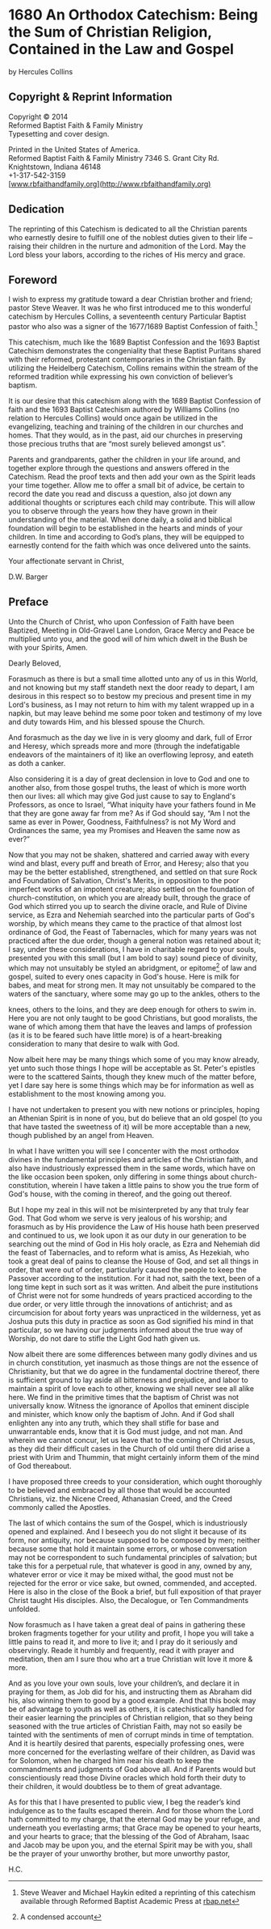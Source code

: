 # 1680 An Orthodox Catechism: Being the Sum of Christian Religion, Contained in the Law and Gospel

by Hercules Collins

<!-- toc -->

## Copyright & Reprint Information

Copyright © 2014  
Reformed Baptist Faith & Family Ministry  
Typesetting and cover design.

Printed in the United States of America.  
Reformed Baptist Faith & Family Ministry
7346 S. Grant City Rd.  
Knightstown, Indiana 46148  
+1-317-542-3159  
[www.rbfaithandfamily.org](http://www.rbfaithandfamily.org)

## Dedication

The reprinting of this Catechism is dedicated to all the Christian parents who earnestly desire to fulfill one of the noblest duties given to their life – raising their children in the nurture and admonition of the Lord. May the Lord bless your labors, according to the riches of His mercy and grace.

## Foreword

I wish to express my gratitude toward a dear Christian brother and friend; pastor Steve Weaver. It was he who first introduced me to this wonderful catechism by Hercules Collins, a seventeenth century Particular Baptist pastor who also was a signer of the 1677/1689 Baptist Confession of faith.[^1]

This catechism, much like the 1689 Baptist Confession and the 1693 Baptist Catechism demonstrates the congeniality that these Baptist Puritans shared with their reformed, protestant contemporaries in the Christian faith. By utilizing the Heidelberg Catechism, Collins remains within the stream of the reformed tradition while expressing his own conviction of believer’s baptism.

It is our desire that this catechism along with the 1689 Baptist Confession of faith and the 1693 Baptist Catechism authored by Williams Collins (no relation to Hercules Collins) would once again be utilized in the evangelizing, teaching and training of the children in our churches and homes. That they would, as in the past, aid our churches in preserving those precious truths that are
“most surely believed amongst us”.

Parents and grandparents, gather the children in your life around, and together explore through the questions and answers offered in the Catechism. Read the proof texts and then add your own as the Spirit leads your time together. Allow me to offer a small bit of advice, be certain to record the date you read and discuss a question, also jot down any additional thoughts or scriptures each child may contribute. This will allow you to observe through the years how they have grown in their understanding of the material. When done daily, a solid and biblical foundation will begin to be established in the hearts and minds of your children. In time and according to God’s plans, they will be equipped to earnestly contend for the faith which was once delivered unto the saints.

Your affectionate servant in Christ,

D.W. Barger

## Preface

Unto the Church of Christ, who upon Confession of Faith have been Baptized, Meeting in Old-Gravel Lane London, Grace Mercy and Peace be multiplied unto you, and the good will of him which dwelt in the Bush be with your Spirits, Amen.

Dearly Beloved,

Forasmuch as there is but a small time allotted unto any of us in this World, and not knowing but my staff standeth next the door ready to depart, I am desirous in this respect so to bestow my precious and present time in my Lord's business, as I may not return to him with my talent wrapped up in a napkin, but may leave behind me some poor token and testimony of my love and duty towards Him, and his blessed spouse the Church.

And forasmuch as the day we live in is very gloomy and dark, full of Error and Heresy, which spreads more and more
(through the indefatigable endeavors of the maintainers of it) like an overflowing leprosy, and eateth as doth a canker.

Also considering it is a day of great declension in love to God and one to another also, from those gospel truths, the least of which is more worth then our lives: all which may give God just cause to say to England's Professors, as once to Israel,
“What iniquity have your fathers found in Me that they are gone away far from me? As if God should say, “Am I not the same as ever in Power, Goodness, Faithfulness? is not My Word and Ordinances the same, yea my Promises and Heaven the same now as ever?”

Now that you may not be shaken, shattered and carried away with every wind and blast, every puff and breath of Error, and Heresy; also that you may be the better established, strengthened, and settled on that sure Rock and Foundation of Salvation, Christ's Merits, in opposition to the poor imperfect works of an impotent creature; also settled on the foundation of church-constitution, on which you are already built, through the grace of God which stirred you up to search the divine oracle, and Rule of Divine service, as Ezra and Nehemiah searched into the particular parts of God's worship, by which means they came to the practice of that almost lost ordinance of God, the Feast of Tabernacles, which for many years was not practiced after the due order, though a general notion was retained about it; I say, under these considerations, I have in charitable regard to your souls, presented you with this small (but I am bold to say) sound piece of divinity, which may not unsuitably be styled an abridgment, or epitome[^2] of law and gospel, suited to every ones capacity in God's house. Here is milk for babes, and meat for strong men. It may not unsuitably be compared to the waters of the sanctuary, where some may go up to the ankles, others to the

knees, others to the loins, and they are deep enough for others to swim in. Here you are not only taught to be good Christians, but good moralists, the wane of which among them that have the leaves and lamps of profession (as it is to be feared such have little more) is of a heart-breaking consideration to many that desire to walk with God.

Now albeit here may be many things which some of you may know already, yet unto such those things I hope will be acceptable as St. Peter's epistles were to the scattered Saints, though they knew much of the matter before, yet I dare say here is some things which may be for information as well as establishment to the most knowing among you.

I have not undertaken to present you with new notions or principles, hoping an Athenian Spirit is in none of you, but do believe that an old gospel (to you that have tasted the sweetness of it) will be more acceptable than a new, though published by an angel from Heaven.

In what I have written you will see I concenter with the most orthodox divines in the fundamental principles and articles of the Christian faith, and also have industriously expressed them in the same words, which have on the like occasion been spoken, only differing in some things about church-constitution, wherein I have taken a little pains to show you the true form of God's house, with the coming in thereof, and the going out thereof.

But I hope my zeal in this will not be misinterpreted by any that truly fear God. That God whom we serve is very jealous of his worship; and forasmuch as by His providence the Law of His house hath been preserved and continued to us, we look upon it as our duty in our generation to be searching out the mind of God in His holy oracle, as Ezra and Nehemiah did the feast of Tabernacles, and to reform what is amiss, As Hezekiah, who took a great deal of pains to cleanse the House of God, and set all things in order, that were out of order, particularly caused the people to keep the Passover according to the institution. For it had not, saith the text, been of a long time kept in such sort as it was written. And albeit the pure institutions of Christ were not for some hundreds of years practiced according to the due order, or very little through the innovations of antichrist; and as circumcision for about forty years was unpracticed in the wilderness, yet as Joshua puts this duty in practice as soon as God signified his mind in that particular, so we having our judgments informed about the true way of Worship, do not dare to stifle the Light God hath given us.

Now albeit there are some differences between many godly divines and us in church constitution, yet inasmuch as those things are not the essence of Christianity, but that we do agree in the fundamental doctrine thereof, there is sufficient ground to lay aside all bitterness and prejudice, and labor to maintain a spirit of love each to other, knowing we shall never see all alike here. We find in the primitive times that the baptism of Christ was not universally know. Witness the ignorance of Apollos that eminent disciple and minister, which know only the baptism of John. And if God shall enlighten any into any truth, which they shall stifle for base and unwarrantable ends, know that it is God must judge, and not man. And wherein we cannot concur, let us leave that to the coming of Christ Jesus, as they did their difficult cases in the Church of old until there did arise a priest with Urim and Thummin, that might certainly inform them of the mind of God thereabout.

I have proposed three creeds to your consideration,
which ought thoroughly to be believed and embraced by all those that would be accounted Christians, viz. the Nicene Creed, Athanasian Creed, and the Creed commonly called the Apostles.

The last of which contains the sum of the Gospel, which is industriously opened and explained. And I beseech you do not slight it because of its form, nor antiquity, nor because supposed to be composed by men; neither because some that hold it maintain some errors, or whose conversation may not be correspondent to such fundamental principles of salvation; but take this for a perpetual rule, that whatever is good in any, owned by any, whatever error or vice it may be mixed withal, the good must not be rejected for the error or vice sake, but owned,
commended, and accepted. Here is also in the close of the Book a brief, but full exposition of that prayer Christ taught His disciples. Also, the Decalogue, or Ten Commandments unfolded.

Now forasmuch as I have taken a great deal of pains in gathering these broken fragments together for your utility and profit, I hope you will take a little pains to read it, and more to live it; and I pray do it seriously and observingly. Reade it humbly and frequently, read it with prayer and meditation, then am I sure thou who art a true Christian wilt love it more & more.

And as you love your own souls, love your children’s, and declare it in praying for them, as Job did for his, and instructing them as Abraham did his, also winning them to good by a good example. And that this book may be of advantage to youth as well as others, it is catechistically handled for their easier learning the principles of Christian religion, that so they being seasoned with the true articles of Christian Faith, may not so easily be tainted with the sentiments of men of corrupt minds in time of temptation. And it is heartily desired that parents,
especially professing ones, were more concerned for the everlasting welfare of their children, as David was for Solomon, when he charged him near his death to keep the commandments and judgments of God above all. And if Parents would but conscientiously read those Divine oracles which hold forth their duty to their children, it would doubtless be to them of great advantage.

As for this that I have presented to public view, I beg the reader’s kind indulgence as to the faults escaped therein. And for those whom the Lord hath committed to my charge, that the eternal God may be your refuge, and underneath you everlasting arms; that Grace may be opened to your hearts, and your hearts to grace; that the blessing of the God of Abraham, Isaac and Jacob may be upon you, and the eternal Spirit may be with you, shall be the prayer of your unworthy brother, but more unworthy pastor,

H.C.

[^1]: Steve Weaver and Michael Haykin edited a reprinting of this catechism available through Reformed Baptist Academic Press at 
[rbap.net](http://www.rbap.net)

[^2]: A condensed account